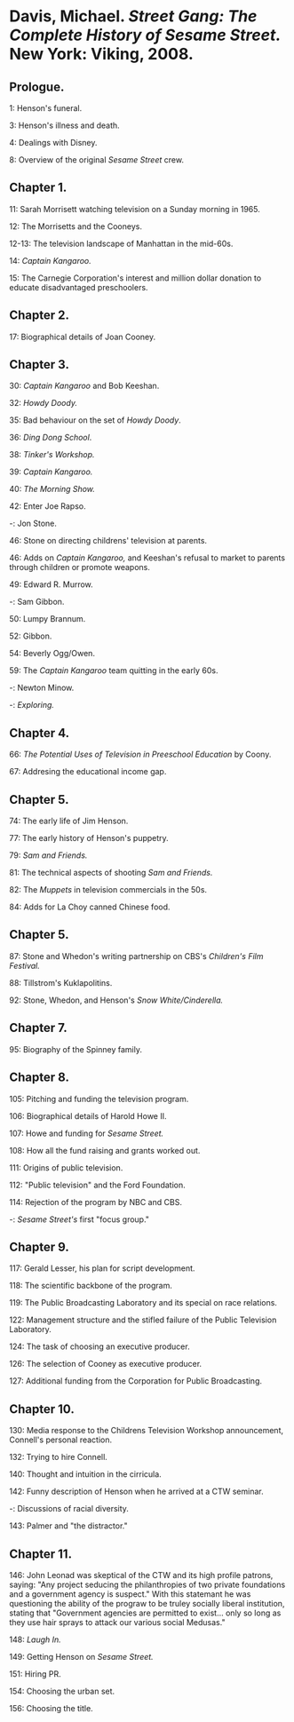 # Davis, Michael. _Street Gang: The Complete History of Sesame Street._ New York: Viking, 2008.  

## Prologue.  

1: Henson's funeral.  

3: Henson's illness and death.  

4: Dealings with Disney.  

8: Overview of the original _Sesame Street_ crew.  

## Chapter 1.  

11: Sarah Morrisett watching television on a Sunday morning in 1965.  

12: The Morrisetts and the Cooneys.  

12-13: The television landscape of Manhattan in the mid-60s.  

14: _Captain Kangaroo._  

15: The Carnegie Corporation's interest and million dollar donation to educate disadvantaged preschoolers.

## Chapter 2.

17: Biographical details of Joan Cooney.   

## Chapter 3.  

30: _Captain Kangaroo_ and Bob Keeshan.   

32: _Howdy Doody._  

35: Bad behaviour on the set of _Howdy Doody_.  

36: _Ding Dong School_.  

38: _Tinker's Workshop._  

39: _Captain Kangaroo._  

40: _The Morning Show._  

42: Enter Joe Rapso.  

-: Jon Stone.  

46: Stone on directing childrens' television at parents.  

46: Adds on _Captain Kangaroo,_ and Keeshan's refusal to market to parents through children or promote weapons.  

49: Edward R. Murrow.  

-: Sam Gibbon.  

50: Lumpy Brannum.  

52: Gibbon.  

54: Beverly Ogg/Owen.  

59: The _Captain Kangaroo_ team quitting in the early 60s.  

-: Newton Minow.  

-: _Exploring._  

## Chapter 4.  

66: _The Potential Uses of Television in Preeschool Education_ by Coony.   

67: Addresing the educational income gap.  

## Chapter 5.  

74: The early life of Jim Henson.  

77: The early history of Henson's puppetry.  

79: _Sam and Friends._  

81: The technical aspects of shooting _Sam and Friends._  

82: The _Muppets_ in television commercials in the 50s.  

84: Adds for La Choy canned Chinese food.  

## Chapter 5.  

87: Stone and Whedon's writing partnership on CBS's _Children's Film Festival._   

88: Tillstrom's Kuklapolitins.  

92: Stone, Whedon, and Henson's _Snow White/Cinderella._  

## Chapter 7.  

95: Biography of the Spinney family.  

## Chapter 8.  

105: Pitching and funding the television program.  

106: Biographical details of Harold Howe II.  

107: Howe and funding for _Sesame Street._  
 
108: How all the fund raising and grants worked out.  

111: Origins of public television.  

112: "Public television" and the Ford Foundation.   

114: Rejection of the program by NBC and CBS.  

-:  _Sesame Street's_ first "focus group."  

## Chapter 9.  

117: Gerald Lesser, his plan for script development.  

118: The scientific backbone of the program.  

119: The Public Broadcasting Laboratory and its special on race relations.  

122: Management structure and the stifled failure of the Public Television Laboratory.  

124: The task of choosing an executive producer.  

126: The selection of Cooney as executive producer.  

127: Additional funding from the Corporation for Public Broadcasting.  

## Chapter 10.  

130: Media response to the Childrens Television Workshop announcement, Connell's personal reaction.  

132: Trying to hire Connell.  

140: Thought and intuition in the cirricula.  

142: Funny description of Henson when he arrived at a CTW seminar.  

-: Discussions of racial diversity.  

143: Palmer and "the distractor."  

## Chapter 11.  

146: John Leonad was skeptical of the CTW and its high profile patrons, saying: "Any project seducing the philanthropies of two private foundations and a government agency is suspect." With this statemant he was questioning the ability of the prograw to be truley socially liberal institution, stating that "Government agencies are permitted to exist... only so long as they use hair sprays to attack our various social Medusas."  

148: _Laugh In._  

149: Getting Henson on _Sesame Street._  

151: Hiring PR.  

154: Choosing the urban set.  

156: Choosing the title.  
